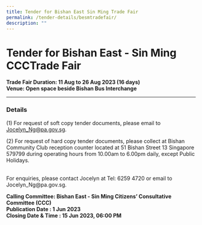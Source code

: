 ```yaml
---
title: Tender for Bishan East Sin Ming Trade Fair
permalink: /tender-details/besmtradefair/
description: ""
---
```

Tender for Bishan East - Sin Ming CCCTrade Fair
=======================================
**Trade Fair Duration: 11 Aug to 26 Aug 2023 (16 days) <br>
Venue:  Open space beside Bishan Bus Interchange** 

* * *
### Details
(1) For request of soft copy tender documents, please email to Jocelyn_Ng@pa.gov.sg.

(2) For request of hard copy tender documents, please collect at Bishan Community Club reception counter located at 51 Bishan Street 13 Singapore 579799 during operating hours from 10.00am to 6.00pm daily, except Public Holidays.

<br>
For enquiries, please contact Jocelyn at Tel: 6259 4720 or email to Jocelyn_Ng@pa.gov.sg.


**Calling Committee: Bishan East - Sin Ming Citizens’ Consultative Committee (CCC)** <br>
**Publication Date : 1 Jun 2023** <br>
**Closing Date &amp; Time : 15 Jun 2023, 06:00 PM**